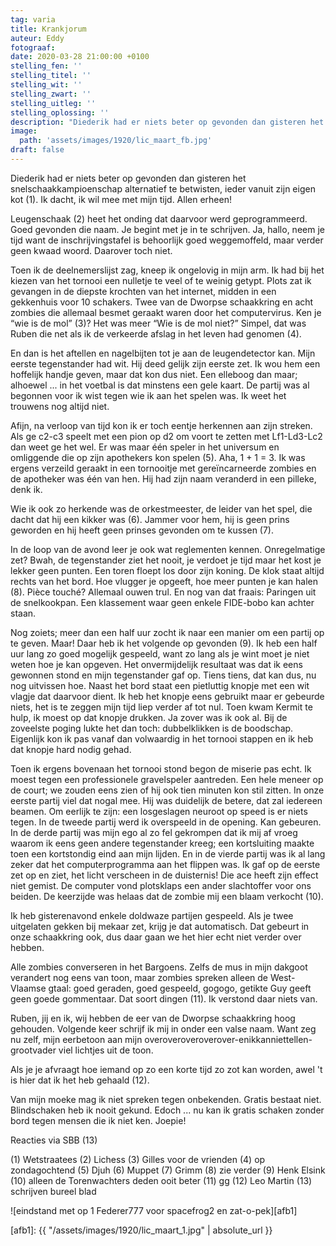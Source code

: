 ```yaml
---
tag: varia
title: Krankjorum
auteur: Eddy
fotograaf: 
date: 2020-03-28 21:00:00 +0100
stelling_fen: ''
stelling_titel: ''
stelling_wit: ''
stelling_zwart: ''
stelling_uitleg: ''
stelling_oplossing: ''
description: "Diederik had er niets beter op gevonden dan gisteren het snelschaakkampioenschap alternatief te betwisten, ieder vanuit zijn eigen kot. Ik dacht, ik wil mee met mijn tijd."
image:
  path: 'assets/images/1920/lic_maart_fb.jpg'
draft: false
---
```

Diederik had er niets beter op gevonden dan gisteren het snelschaakkampioenschap alternatief te betwisten, ieder vanuit zijn eigen kot (1). Ik dacht, ik wil mee met mijn tijd. Allen erheen!

Leugenschaak (2) heet het onding dat daarvoor werd geprogrammeerd. Goed gevonden die naam. Je begint met je in te schrijven. Ja, hallo, neem je tijd want de inschrijvingstafel is behoorlijk goed weggemoffeld, maar verder geen kwaad woord. Daarover toch niet.<!--more-->

Toen ik de deelnemerslijst zag, kneep ik ongelovig in mijn arm. Ik had bij het kiezen van het tornooi een nulletje te veel of te weinig getypt. Plots zat ik gevangen in de diepste krochten van het internet, midden in een gekkenhuis voor 10 schakers. Twee van de Dworpse schaakkring en acht zombies die allemaal besmet geraakt waren door het computervirus. Ken je “wie is de mol” (3)? Het was meer “Wie is de mol niet?” Simpel, dat was Ruben die net als ik de verkeerde afslag in het leven had genomen (4).

En dan is het aftellen en nagelbijten tot je aan de leugendetector kan. Mijn eerste tegenstander had wit. Hij deed gelijk zijn eerste zet. Ik wou hem een hoffelijk handje geven, maar dat kon dus niet. Een elleboog dan maar; alhoewel ... in het voetbal is dat minstens een gele kaart. De partij was al begonnen voor ik wist tegen wie ik aan het spelen was. Ik weet het trouwens nog altijd niet.

Afijn, na verloop van tijd kon ik er toch eentje herkennen aan zijn streken. Als ge c2-c3 speelt met een pion op d2 om voort te zetten met Lf1-Ld3-Lc2 dan weet ge het wel. Er was maar één speler in het universum en omliggende die op zijn apothekers kon spelen (5). Aha, 1 + 1 = 3. Ik was ergens verzeild geraakt in een tornooitje met gereïncarneerde zombies en de apotheker was één van hen. Hij had zijn naam veranderd in een pilleke, denk ik.

Wie ik ook zo herkende was de orkestmeester, de leider van het spel, die dacht dat hij een kikker was (6). Jammer voor hem, hij is geen prins geworden en hij heeft geen prinses gevonden om te kussen (7).

In de loop van de avond leer je ook wat reglementen kennen. Onregelmatige zet? Bwah, de tegenstander ziet het nooit, je verdoet je tijd maar het kost je lekker geen punten. Een toren floept los door zijn koning. De klok staat altijd rechts van het bord. Hoe vlugger je opgeeft, hoe meer punten je kan halen (8). Pièce touché? Allemaal ouwen trul. En nog van dat fraais: Paringen uit de snelkookpan. Een klassement waar geen enkele FIDE-bobo kan achter staan.

Nog zoiets; meer dan een half uur zocht ik naar een manier om een partij op te geven. Maar! Daar heb ik het volgende op gevonden (9). Ik heb een half uur lang zo goed mogelijk gespeeld, want zo lang als je wint moet je niet weten hoe je kan opgeven. Het onvermijdelijk resultaat was dat ik eens gewonnen stond en mijn tegenstander gaf op. Tiens tiens, dat kan dus, nu nog uitvissen hoe. Naast het bord staat een pietluttig knopje met een wit vlagje dat daarvoor dient. Ik heb het knopje eens gebruikt maar er gebeurde niets, het is te  zeggen mijn tijd liep verder af tot nul. Toen kwam Kermit te hulp, ik moest op dat knopje drukken. Ja zover was ik ook al. Bij de zoveelste poging lukte het dan toch: dubbelklikken is de boodschap. Eigenlijk kon ik pas vanaf dan volwaardig in het tornooi stappen en ik heb dat knopje hard nodig gehad.

Toen ik ergens bovenaan het tornooi stond begon de miserie pas echt. Ik moest tegen een professionele gravelspeler aantreden. Een hele meneer op de court; we zouden eens zien of hij ook tien minuten kon stil zitten. In onze eerste partij viel dat nogal mee. Hij was duidelijk de betere, dat zal iedereen beamen. Om eerlijk te zijn: een losgeslagen neuroot op speed is er niets tegen. In de tweede partij werd ik overspeeld in de opening. Kan gebeuren. In de derde partij was mijn ego al zo fel gekrompen dat ik mij af vroeg waarom ik eens geen andere tegenstander kreeg; een kortsluiting maakte toen een kortstondig eind aan mijn lijden. En in de vierde partij was ik al lang zeker dat het computerprogramma aan het flippen was. Ik gaf op de eerste zet op en ziet, het licht verscheen in de duisternis! Die ace heeft zijn effect niet gemist. De computer vond plotsklaps een ander slachtoffer voor ons beiden. De keerzijde was helaas dat de zombie mij een blaam verkocht (10).

Ik heb gisterenavond enkele doldwaze partijen gespeeld. Als je twee uitgelaten gekken bij mekaar zet, krijg je dat automatisch. Dat gebeurt in onze schaakkring ook, dus daar gaan we het hier echt niet verder over hebben.

Alle zombies converseren in het Bargoens. Zelfs de mus in mijn dakgoot verandert nog eens van toon, maar zombies spreken alleen de West-Vlaamse gtaal: goed geraden, goed gespeeld, gogogo, getikte Guy geeft geen goede gommentaar. Dat soort dingen (11). Ik verstond daar niets van.

Ruben, jij en ik, wij hebben de eer van de Dworpse schaakkring hoog gehouden. Volgende keer schrijf ik mij in onder een valse naam. Want zeg nu zelf, mijn eerbetoon aan mijn overoveroveroverover-enikkanniettellen-grootvader viel lichtjes uit de toon.

Als je je afvraagt hoe iemand op zo een korte tijd zo zot kan worden, awel 't is hier dat ik het heb gehaald (12).

Van mijn moeke mag ik niet spreken tegen onbekenden. Gratis bestaat niet. Blindschaken heb ik nooit gekund. Edoch ... nu kan ik gratis schaken zonder bord tegen mensen die ik niet ken. Joepie!

Reacties via SBB (13)

(1) Wetstraatees (2) Lichess (3) Gilles voor de vrienden (4) op zondagochtend (5) Djuh (6) Muppet (7) Grimm (8) zie verder (9) Henk Elsink (10) alleen de Torenwachters deden ooit beter (11) gg (12) Leo Martin (13) schrijven bureel blad

![eindstand met op 1 Federer777 voor spacefrog2 en zat-o-pek][afb1]

[afb1]: {{ "/assets/images/1920/lic_maart_1.jpg" | absolute_url }}

